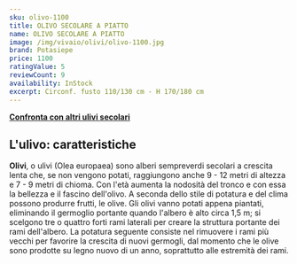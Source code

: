 ```yaml
---
sku: olivo-1100
title: OLIVO SECOLARE A PIATTO
name: OLIVO SECOLARE A PIATTO
image: /img/vivaio/olivi/olivo-1100.jpg
brand: Potasiepe
price: 1100
ratingValue: 5
reviewCount: 9
availability: InStock
excerpt: Circonf. fusto 110/130 cm - H 170/180 cm
---
```

<a href="/vivaio/#ulivi" title="Confronta con altri ulivi secolari"><b>Confronta con altri ulivi secolari</b></a>

<h2 class="h3">L'ulivo: caratteristiche</h2>
<p><b>Olivi</b>, o ulivi (Olea europaea) sono alberi sempreverdi secolari a crescita lenta che, se non vengono potati, raggiungono anche 9 - 12 metri di altezza e 7 - 9 metri di chioma. Con l'età aumenta la nodosità del tronco e con essa la bellezza e il fascino dell'olivo. A seconda dello stile di potatura e del clima possono produrre frutti, le olive. Gli olivi vanno potati appena piantati, eliminando il germoglio portante quando l'albero è alto circa 1,5 m; si scelgono tre o quattro forti rami laterali per creare la struttura portante dei rami dell'albero. La potatura seguente consiste nel rimuovere i rami più vecchi per favorire la crescita di nuovi germogli, dal momento che le olive sono prodotte su legno nuovo di un anno, soprattutto alle estremità dei rami.</p>
